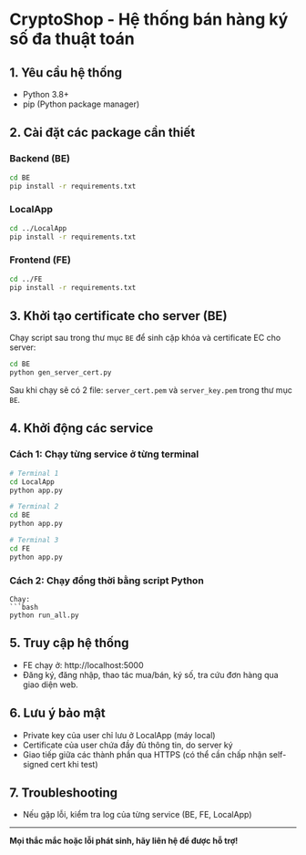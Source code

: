  # CryptoShop - Hệ thống bán hàng ký số đa thuật toán

## 1. Yêu cầu hệ thống
- Python 3.8+
- pip (Python package manager)

## 2. Cài đặt các package cần thiết

### Backend (BE)
```bash
cd BE
pip install -r requirements.txt
```

### LocalApp
```bash
cd ../LocalApp
pip install -r requirements.txt
```

### Frontend (FE)
```bash
cd ../FE
pip install -r requirements.txt
```

## 3. Khởi tạo certificate cho server (BE)

Chạy script sau trong thư mục `BE` để sinh cặp khóa và certificate EC cho server:
```bash
cd BE
python gen_server_cert.py
```
Sau khi chạy sẽ có 2 file: `server_cert.pem` và `server_key.pem` trong thư mục `BE`.


## 4. Khởi động các service

### Cách 1: Chạy từng service ở từng terminal
```bash
# Terminal 1
cd LocalApp
python app.py

# Terminal 2
cd BE
python app.py

# Terminal 3
cd FE
python app.py
```

### Cách 2: Chạy đồng thời bằng script Python
```
Chạy:
```bash
python run_all.py
```

## 5. Truy cập hệ thống
- FE chạy ở: http://localhost:5000
- Đăng ký, đăng nhập, thao tác mua/bán, ký số, tra cứu đơn hàng qua giao diện web.

## 6. Lưu ý bảo mật
- Private key của user chỉ lưu ở LocalApp (máy local)
- Certificate của user chứa đầy đủ thông tin, do server ký
- Giao tiếp giữa các thành phần qua HTTPS (có thể cần chấp nhận self-signed cert khi test)

## 7. Troubleshooting
- Nếu gặp lỗi, kiểm tra log của từng service (BE, FE, LocalApp)

---
**Mọi thắc mắc hoặc lỗi phát sinh, hãy liên hệ để được hỗ trợ!**
